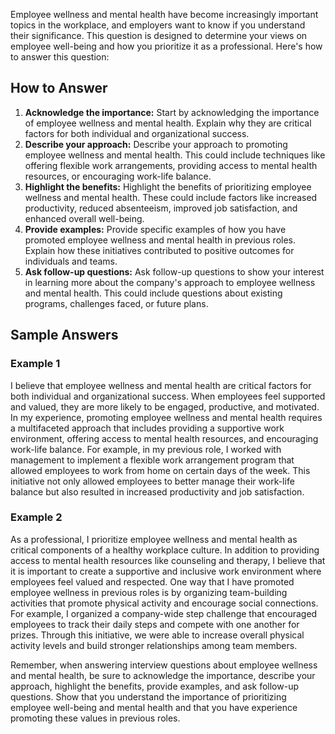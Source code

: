 
Employee wellness and mental health have become increasingly important topics in the workplace, and employers want to know if you understand their significance. This question is designed to determine your views on employee well-being and how you prioritize it as a professional. Here's how to answer this question:

How to Answer
-------------

1. **Acknowledge the importance:** Start by acknowledging the importance of employee wellness and mental health. Explain why they are critical factors for both individual and organizational success.
2. **Describe your approach:** Describe your approach to promoting employee wellness and mental health. This could include techniques like offering flexible work arrangements, providing access to mental health resources, or encouraging work-life balance.
3. **Highlight the benefits:** Highlight the benefits of prioritizing employee wellness and mental health. These could include factors like increased productivity, reduced absenteeism, improved job satisfaction, and enhanced overall well-being.
4. **Provide examples:** Provide specific examples of how you have promoted employee wellness and mental health in previous roles. Explain how these initiatives contributed to positive outcomes for individuals and teams.
5. **Ask follow-up questions:** Ask follow-up questions to show your interest in learning more about the company's approach to employee wellness and mental health. This could include questions about existing programs, challenges faced, or future plans.

Sample Answers
--------------

### Example 1

I believe that employee wellness and mental health are critical factors for both individual and organizational success. When employees feel supported and valued, they are more likely to be engaged, productive, and motivated. In my experience, promoting employee wellness and mental health requires a multifaceted approach that includes providing a supportive work environment, offering access to mental health resources, and encouraging work-life balance. For example, in my previous role, I worked with management to implement a flexible work arrangement program that allowed employees to work from home on certain days of the week. This initiative not only allowed employees to better manage their work-life balance but also resulted in increased productivity and job satisfaction.

### Example 2

As a professional, I prioritize employee wellness and mental health as critical components of a healthy workplace culture. In addition to providing access to mental health resources like counseling and therapy, I believe that it is important to create a supportive and inclusive work environment where employees feel valued and respected. One way that I have promoted employee wellness in previous roles is by organizing team-building activities that promote physical activity and encourage social connections. For example, I organized a company-wide step challenge that encouraged employees to track their daily steps and compete with one another for prizes. Through this initiative, we were able to increase overall physical activity levels and build stronger relationships among team members.

Remember, when answering interview questions about employee wellness and mental health, be sure to acknowledge the importance, describe your approach, highlight the benefits, provide examples, and ask follow-up questions. Show that you understand the importance of prioritizing employee well-being and mental health and that you have experience promoting these values in previous roles.
